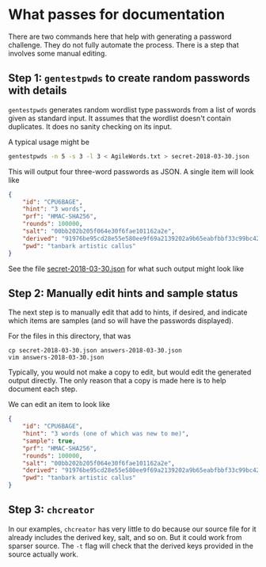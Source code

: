 # What passes for documentation

There are two commands here that help with generating a password challenge. They do not fully automate the process. There is a step that involves some manual editing.

## Step 1: `gentestpwds` to create random passwords with details

`gentestpwds` generates random wordlist type passwords from a list of words given as standard input. It assumes that the wordlist doesn't contain duplicates. It does no sanity checking on its input.

A typical usage might be 

```bash
gentestpwds -n 5 -s 3 -l 3 < AgileWords.txt > secret-2018-03-30.json
```

This will output four three-word passwords as JSON. A single item will look like

```json
{
    "id": "CPU6BAGE",
    "hint": "3 words",
    "prf": "HMAC-SHA256",
    "rounds": 100000,
    "salt": "00bb202b205f064e30f6fae101162a2e",
    "derived": "91976be95cd28e55e580ee9f69a2139202a9b65eabfbbf33c99bc42e3665564d",
    "pwd": "tanbark artistic callus"
}
```
See the file [secret-2018-03-30.json](./secret-2018-03-30.json) for what such output might look like

## Step 2: Manually edit hints and sample status

The next step is to manually edit that add to hints, if desired, and indicate which items are samples (and so will have the passwords displayed).

For the files in this directory, that was

```
cp secret-2018-03-30.json answers-2018-03-30.json
vim answers-2018-03-30.json
```

Typically, you would not make a copy to edit, but would edit the generated output directly. The only reason that a copy is made here is to help document 
each step.

We can edit an item to look like

```json
{
	"id": "CPU6BAGE",
	"hint": "3 words (one of which was new to me)",
	"sample": true,
	"prf": "HMAC-SHA256",
	"rounds": 100000,
	"salt": "00bb202b205f064e30f6fae101162a2e",
	"derived": "91976be95cd28e55e580ee9f69a2139202a9b65eabfbbf33c99bc42e3665564d",
	"pwd": "tanbark artistic callus"
}
```

## Step 3: `chcreator`

In our examples, `chcreator` has very little to do because our source file for it already includes the derived key, salt, and so on. But it could work from sparser source.  The `-t` flag will check that the derived keys provided in the source actually work.


